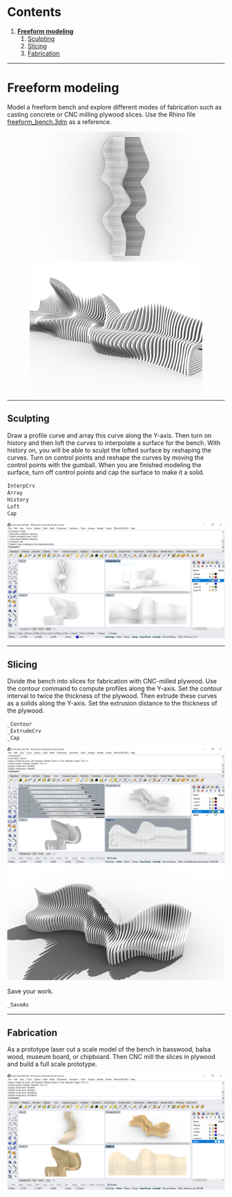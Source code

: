 # Contents
1. [**Freeform modeling**](#freeform-modeling)
    1. [Sculpting](#sculpting)
    2. [Slicing](#slicing)
    3. [Fabrication](#fabrication)
---

# Freeform modeling
Model a freeform bench and
explore different modes of fabrication
such as casting concrete or CNC milling plywood slices.
Use the Rhino file [freeform_bench.3dm](../models/freeform_bench.3dm)
as a reference.

<p align="center">
<img src="../images/parametric_modeling/freeform_bench_top.png" height="300">
<img src="../images/parametric_modeling/freeform_bench_1.png" height="300">
</p>

---

## Sculpting
Draw a profile curve and
array this curve along the Y-axis.
Then turn on history and
then loft the curves to interpolate a surface for the bench.
With history on, you will be able to sculpt the lofted surface
by reshaping the curves.
Turn on control points and
reshape the curves by moving the control points with the gumball.
When you are finished modeling the surface,
turn off control points and
cap the surface to make it a solid.
```
InterpCrv
Array
History
Loft
Cap
```

<p align="center">
<img src="../images/parametric_modeling/solid_bench.png">
</p>

---

## Slicing
Divide the bench into slices for fabrication with CNC-milled plywood.
Use the contour command to compute profiles along the Y-axis.
Set the contour interval to twice the thickness of the plywood.
Then extrude these curves as a solids along the Y-axis.
Set the extrusion distance to the thickness of the plywood.
```
_Contour
_ExtrudeCrv
_Cap
```

<p align="center">
<img src="../images/parametric_modeling/contour_bench.png">
<img src="../images/parametric_modeling/sliced_bench_2.png">
</p>

Save your work.
```
_SaveAs
```

---

## Fabrication
As a prototype laser cut a scale model of the bench
in basswood, balsa wood, museum board, or chipboard.
Then CNC mill the slices in plywood and build a full scale prototype.

<img src="../images/parametric_modeling/birch_bench.png">

